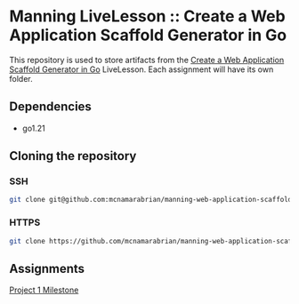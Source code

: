 # Manning LiveLesson :: Create a Web Application Scaffold Generator in Go

This repository is used to store artifacts from the [Create a Web Application Scaffold Generator in Go](https://www.manning.com/liveproject/create-a-web-application-scaffold-generator-in-go) LiveLesson. Each assignment will have its own folder.

## Dependencies

* go1.21

## Cloning the repository

### SSH

```bash
git clone git@github.com:mcnamarabrian/manning-web-application-scaffolding.git
```

### HTTPS

```bash
git clone https://github.com/mcnamarabrian/manning-web-application-scaffolding.git
```

## Assignments

[Project 1 Milestone](./project1/README.md)
